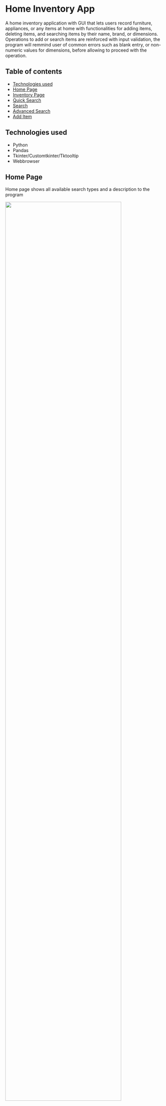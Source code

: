# Home Inventory App

A home inventory application with GUI that lets users record furniture, appliances, or any items at home with functionalities for adding items, deleting items, and searching items by their name, brand, or dimensions. Operations to add or search items are reinforced with input validation, the program will remmind user of common errors such as blank entry, or non-numeric values for dimensions, before allowing to proceed with the operation.


## Table of contents
* [Technologies used](#technologies-used)
* [Home Page](#home-page)
* [Inventory Page](#inventory-page)
* [Quick Search](#inventory-page)
* [Search](#search)
* [Advanced Search](#advanced-search)
* [Add Item](#add-item)

## Technologies used
* Python
* Pandas
* Tkinter/Customtkinter/Tktooltip
* Webbrowser

## Home Page
Home page shows all available search types and a description to the program

<img src="https://user-images.githubusercontent.com/75619539/232157255-7932e77f-6a10-477a-a35f-0b20afefdfa7.png" width=85%>

## Inventory Page
Inventory page shows all inputted entries

<img src="https://user-images.githubusercontent.com/75619539/232157325-5ca8d8f4-749b-4f84-8285-bc6b135671d8.png" width=85%>

## Quick Search
Quick search yields result from 3 common preset locations for convenient searching

<img src="https://user-images.githubusercontent.com/75619539/232160234-b0497803-e125-4c87-aee6-1d178a92459e.png" width=85%>
<img src="https://user-images.githubusercontent.com/75619539/232160310-59bfc8bb-dfa1-45ac-97b6-3253962f07e6.png" width=85%>

## Search
Basic search searches item by name or brand

<img src="https://user-images.githubusercontent.com/75619539/232160858-343cd92c-4bd8-4e33-ac03-9deeac834bd3.png" width=85%>
<img src="https://user-images.githubusercontent.com/75619539/232160865-e4177ac0-d6ad-4ca4-902a-98308a87f882.png" width=85%>


## Advanced Search
Advanced search searches item by dimensions

<img src="https://user-images.githubusercontent.com/75619539/232160905-cb687f2c-a74b-4f6c-a39b-f897ac12f056.png" width=85%>
<img src="https://user-images.githubusercontent.com/75619539/232160916-8e9ff6cc-7bf3-48d1-a5ae-4e6ed87d56af.png" width=85%>


## Add Item
Add item into the inventory

<img src="https://user-images.githubusercontent.com/75619539/232160951-13d5f32b-8fa4-4d67-9835-50473659ea8f.png" width=85%>
<img src="https://user-images.githubusercontent.com/75619539/232160957-f7a6bc7e-eca7-4ba8-9cdd-07fb853719aa.png" width=85%>

